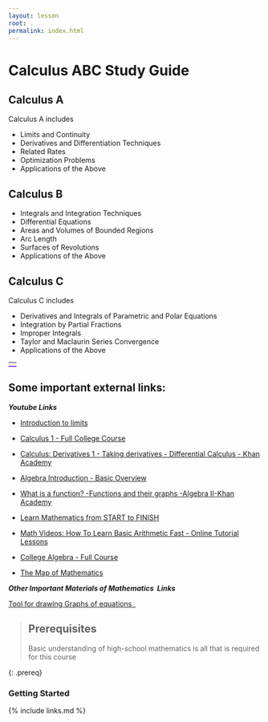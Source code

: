 ```yaml
---
layout: lesson
root: .
permalink: index.html
---
```


# Calculus ABC Study Guide

## Calculus A
Calculus A includes
- Limits and Continuity
- Derivatives and Differentiation Techniques
- Related Rates
- Optimization Problems
- Applications of the Above

## Calculus B
- Integrals and Integration Techniques
- Differential Equations
- Areas and Volumes of Bounded Regions
- Arc Length
- Surfaces of Revolutions
- Applications of the Above
## Calculus C
Calculus C includes
- Derivatives and Integrals of Parametric and Polar Equations
- Integration by Partial Fractions
- Improper Integrals
- Taylor and Maclaurin Series Convergence
- Applications of the Above

<table><tr> <td colspan="12" style="border-bottom: 2px solid #8A2BE2;"></td></tr></table>

## Some important external links:

<b><i>Youtube Links</i></b>

- <a href="https://www.youtube.com/watch?v=riXcZT2ICjA" target="_blank">Introduction to limits</a>

- <a href="https://www.youtube.com/watch?v=HfACrKJ_Y2w" target="_blank">Calculus 1 - Full College Course</a>
- <a href="https://www.youtube.com/watch?v=rAof9Ld5sOg" target="_blank">Calculus: Derivatives 1 - Taking derivatives - Differential Calculus - Khan Academy</a>
- <a href="https://www.youtube.com/watch?v=grnP3mduZkM" target="_blank">Algebra Introduction - Basic Overview</a>
- <a href="https://www.youtube.com/watch?v=kvGsIo1TmsM" target="_blank">What is a function? -Functions and their graphs -Algebra II-Khan Academy</a>
- <a href="https://www.youtube.com/watch?v=pTnEG_WGd2Q" target="_blank">Learn Mathematics from START to FINISH</a>
- <a href="https://www.youtube.com/watch?v=TMubSggUOVE" target="_blank">Math Videos: How To Learn Basic Arithmetic Fast - Online Tutorial Lessons</a>
- <a href="https://www.youtube.com/watch?v=LwCRRUa8yTU" target="_blank">College Algebra - Full Course</a>
- <a href="https://www.youtube.com/watch?v=OmJ-4B-mS-Y" target="_blank">The Map of Mathematics</a>



<b><i>Other Important Materials of Mathematics  Links</i></b>

<a href="https://www.desmos.com/calculator" target="_blank" > Tool for drawing Graphs of equations  </a>




> ## Prerequisites
>
> Basic understanding of high-school mathematics is all that is required for this course
>
> 
{: .prereq}

### Getting Started

{% include links.md %}

